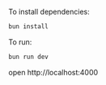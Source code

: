 To install dependencies:
```sh
bun install
```

To run:
```sh
bun run dev
```

open http://localhost:4000
